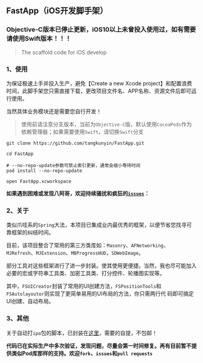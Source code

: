 ## FastApp（iOS开发脚手架）

### Objective-C版本已停止更新，iOS10以上未曾投入使用过，如有需要请使用Swift版本！！！

>  The scaffold code for iOS develop 


### 1、使用

为保证极速上手并投入生产，避免【Create a new Xcode project】和配置浪费时间，此脚手架您只需直接下载，更改项目文件名、APP名称、资源文件后即可运行使用。

当然具体业务模块还是需要您自行开发！
 
> 使用前请注意分支版本，当前为`Objective-C`版，默认使用`CocoaPods`作为依赖管理器；如果需要使用`Swift`，请切换`Swift`分支

```
git clone https://github.com/tangkunyin/FastApp.git

cd FastApp

# --no-repo-update参数可禁止索引更新，通常会缩小等待时间
pod install --no-repo-update
	
open FastApp.xcworkspace
```

**如果遇到困难或发现八阿哥，欢迎持续骚扰和疯狂的[`issues`](https://github.com/tangkunyin/FastApp/issues)：**

### 2、关于

类似爪哇系的`Spring`大法，本项目已集成业内最优秀的框架，以便节省您找寻可靠框架的纠结时间。

目前，该项目整合了常用的第三方类库如：`Masonry`、`AFNetworking`、`MJRefresh`、`MJExtension`、`MBProgressHUD`，`SDWebImage`。

部分工具对这些框架进行了进一步封装。使其使用更便捷。当然，我也尽可能加入必要的宏或字符串工具类、加密工具类、打分控件、轮播图实现等。

其中，`FSUICreator`封装了常用的UI创建方法，`FSPositionTools`和`FSAutolayoutor`则实现了更简单易用的UI布局的方法，你只需两行代 码即可搞定UI创建、自动布局。

### 3、其他

关于自动打`ipa`包的脚本，已封装在[这里](https://github.com/tangkunyin/DevShell)，需要的自提，不包邮！

**代码已在实际生产中多次验证，发现问题，尽量会第一时间修复。再有目前暂不提供类似Pod库那样的支持。欢迎`fork`、`issues`和`pull requests`**
